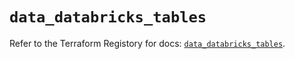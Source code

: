 # `data_databricks_tables`

Refer to the Terraform Registory for docs: [`data_databricks_tables`](https://registry.terraform.io/providers/databricks/databricks/1.15.0/docs/data-sources/tables).
